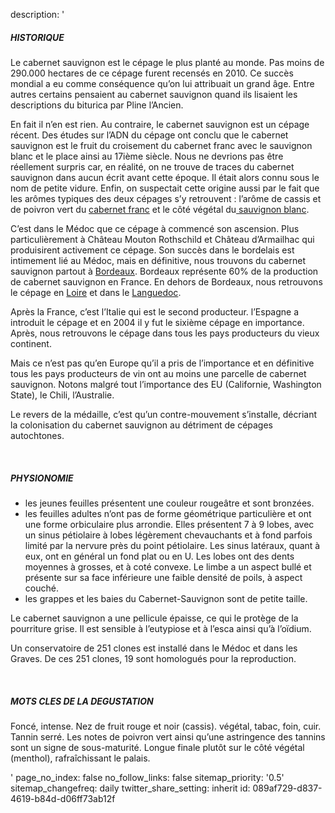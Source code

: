 description: '<h5>HISTORIQUE</h5><p>Le cabernet sauvignon est le cépage le plus planté au monde. Pas moins de 290.000 hectares de ce cépage furent recensés en 2010. Ce succès mondial a eu comme conséquence qu’on lui attribuait un grand âge. Entre autres certains pensaient au cabernet sauvignon quand ils lisaient les descriptions du biturica par Pline l’Ancien.</p><p>En fait il n’en est rien. Au contraire, le cabernet sauvignon est un cépage récent. Des études sur l’ADN du cépage ont conclu que le cabernet sauvignon est le fruit du croisement du cabernet franc avec le sauvignon blanc et le place ainsi au 17ième siècle. Nous ne devrions pas être réellement surpris car, en réalité, on ne trouve de traces du cabernet sauvignon dans aucun écrit avant cette époque. Il était alors connu sous le nom de petite vidure. Enfin, on suspectait cette origine aussi par le fait que les arômes typiques des deux cépages s’y retrouvent : l’arôme de cassis et de poivron vert du <a href="/fr/grape/cabernet-franc">cabernet franc</a> et le côté végétal du<a href="/fr/grape/sauvignon-blanc"> sauvignon blanc</a>.</p><p>C’est dans le Médoc que ce cépage à commencé son ascension. Plus particulièrement à Château Mouton Rothschild et Château d’Armailhac qui produisirent activement ce cépage. Son succès dans le bordelais est intimement lié au Médoc, mais en définitive, nous trouvons du cabernet sauvignon partout à <a href="/fr/region/bordeaux">Bordeaux</a>. Bordeaux représente 60% de la production de cabernet sauvignon en France. En dehors de Bordeaux, nous retrouvons le cépage en <a href="/fr/region/loire">Loire</a> et dans le <a href="/fr/region/languedoc">Languedoc</a>.</p><p>Après la France, c’est l’Italie qui est le second producteur. l’Espagne a introduit le cépage et en 2004 il y fut le sixième cépage en importance. Après, nous retrouvons le cépage dans tous les pays producteurs du vieux continent.</p><p>Mais ce n’est pas qu’en Europe qu’il a pris de l’importance et en définitive tous les pays producteurs de vin ont au moins une parcelle de cabernet sauvignon. Notons malgré tout l’importance des EU (Californie, Washington State), le Chili, l’Australie.</p><p>Le revers de la médaille, c’est qu’un contre-mouvement s’installe, décriant la colonisation du cabernet sauvignon au détriment de cépages autochtones.</p><p><br></p><h5>PHYSIONOMIE</h5><ul><li>les jeunes feuilles présentent une couleur rougeâtre et sont bronzées.<br></li><li>les feuilles adultes n’ont pas de forme géométrique particulière et ont une forme orbiculaire plus arrondie. Elles présentent 7 à 9 lobes, avec un sinus pétiolaire à lobes légèrement chevauchants et à fond parfois limité par la nervure près du point pétiolaire. Les sinus latéraux, quant à eux, ont en général un fond plat ou en U. Les lobes ont des dents moyennes à grosses, et à coté convexe. Le limbe a un aspect bullé et présente sur sa face inférieure une faible densité de poils, à aspect couché.<br></li><li>les grappes et les baies du Cabernet-Sauvignon sont de petite taille.</li></ul><p>Le cabernet sauvignon a une pellicule épaisse, ce qui le protège de la pourriture grise. Il est sensible à l’eutypiose et à l’esca ainsi qu’à l’oïdium.</p><p>Un conservatoire de 251 clones est installé dans le Médoc et dans les Graves. De ces 251 clones, 19 sont homologués pour la reproduction.</p><p><br></p><h5>MOTS CLES DE LA DEGUSTATION</h5><p>Foncé, intense. Nez de fruit rouge et noir (cassis). végétal, tabac, foin, cuir. Tannin serré. Les notes de poivron vert ainsi qu’une astringence des tannins sont un signe de sous-maturité. Longue finale plutôt sur le côté végétal (menthol), rafraîchissant le palais.</p>'
page_no_index: false
no_follow_links: false
sitemap_priority: '0.5'
sitemap_changefreq: daily
twitter_share_setting: inherit
id: 089af729-d837-4619-b84d-d06ff73ab12f
